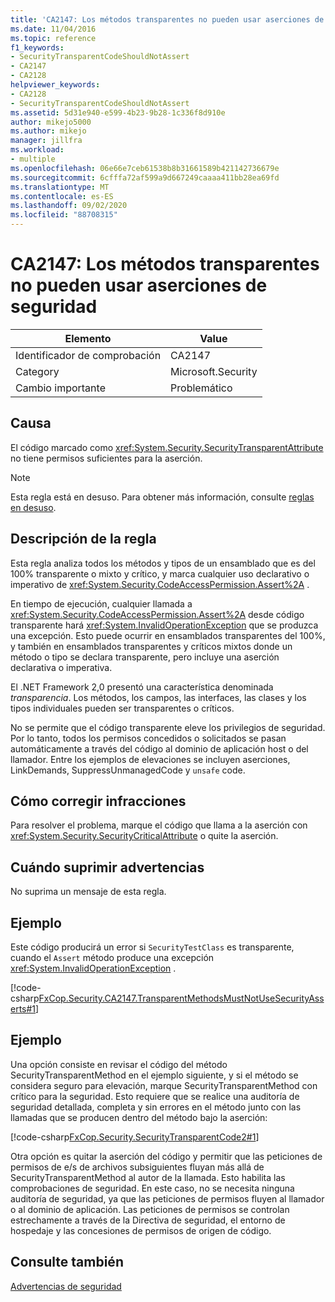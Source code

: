 ```yaml
---
title: 'CA2147: Los métodos transparentes no pueden usar aserciones de seguridad'
ms.date: 11/04/2016
ms.topic: reference
f1_keywords:
- SecurityTransparentCodeShouldNotAssert
- CA2147
- CA2128
helpviewer_keywords:
- CA2128
- SecurityTransparentCodeShouldNotAssert
ms.assetid: 5d31e940-e599-4b23-9b28-1c336f8d910e
author: mikejo5000
ms.author: mikejo
manager: jillfra
ms.workload:
- multiple
ms.openlocfilehash: 06e66e7ceb61538b8b31661589b421142736679e
ms.sourcegitcommit: 6cfffa72af599a9d667249caaaa411bb28ea69fd
ms.translationtype: MT
ms.contentlocale: es-ES
ms.lasthandoff: 09/02/2020
ms.locfileid: "88708315"
---
```

# <a name="ca2147-transparent-methods-may-not-use-security-asserts"></a>CA2147: Los métodos transparentes no pueden usar aserciones de seguridad

|Elemento|Value|
|-|-|
|Identificador de comprobación|CA2147|
|Category|Microsoft.Security|
|Cambio importante|Problemático|

## <a name="cause"></a>Causa
El código marcado como <xref:System.Security.SecurityTransparentAttribute> no tiene permisos suficientes para la aserción.

> [!NOTE]
> Esta regla está en desuso. Para obtener más información, consulte [reglas en desuso](fxcop-rule-port-status.md#deprecated-rules).

## <a name="rule-description"></a>Descripción de la regla
Esta regla analiza todos los métodos y tipos de un ensamblado que es del 100% transparente o mixto y crítico, y marca cualquier uso declarativo o imperativo de <xref:System.Security.CodeAccessPermission.Assert%2A> .

En tiempo de ejecución, cualquier llamada a <xref:System.Security.CodeAccessPermission.Assert%2A> desde código transparente hará <xref:System.InvalidOperationException> que se produzca una excepción. Esto puede ocurrir en ensamblados transparentes del 100%, y también en ensamblados transparentes y críticos mixtos donde un método o tipo se declara transparente, pero incluye una aserción declarativa o imperativa.

El .NET Framework 2,0 presentó una característica denominada *transparencia*. Los métodos, los campos, las interfaces, las clases y los tipos individuales pueden ser transparentes o críticos.

No se permite que el código transparente eleve los privilegios de seguridad. Por lo tanto, todos los permisos concedidos o solicitados se pasan automáticamente a través del código al dominio de aplicación host o del llamador. Entre los ejemplos de elevaciones se incluyen aserciones, LinkDemands, SuppressUnmanagedCode y `unsafe` code.

## <a name="how-to-fix-violations"></a>Cómo corregir infracciones
Para resolver el problema, marque el código que llama a la aserción con <xref:System.Security.SecurityCriticalAttribute> o quite la aserción.

## <a name="when-to-suppress-warnings"></a>Cuándo suprimir advertencias
No suprima un mensaje de esta regla.

## <a name="example"></a>Ejemplo
Este código producirá un error si `SecurityTestClass` es transparente, cuando el `Assert` método produce una excepción <xref:System.InvalidOperationException> .

[!code-csharp[FxCop.Security.CA2147.TransparentMethodsMustNotUseSecurityAsserts#1](../code-quality/codesnippet/CSharp/ca2147-transparent-methods-may-not-use-security-asserts_1.cs)]

## <a name="example"></a>Ejemplo
Una opción consiste en revisar el código del método SecurityTransparentMethod en el ejemplo siguiente, y si el método se considera seguro para elevación, marque SecurityTransparentMethod con crítico para la seguridad. Esto requiere que se realice una auditoría de seguridad detallada, completa y sin errores en el método junto con las llamadas que se producen dentro del método bajo la aserción:

[!code-csharp[FxCop.Security.SecurityTransparentCode2#1](../code-quality/codesnippet/CSharp/ca2147-transparent-methods-may-not-use-security-asserts_2.cs)]

Otra opción es quitar la aserción del código y permitir que las peticiones de permisos de e/s de archivos subsiguientes fluyan más allá de SecurityTransparentMethod al autor de la llamada. Esto habilita las comprobaciones de seguridad. En este caso, no se necesita ninguna auditoría de seguridad, ya que las peticiones de permisos fluyen al llamador o al dominio de aplicación. Las peticiones de permisos se controlan estrechamente a través de la Directiva de seguridad, el entorno de hospedaje y las concesiones de permisos de origen de código.

## <a name="see-also"></a>Consulte también
[Advertencias de seguridad](../code-quality/security-warnings.md)
